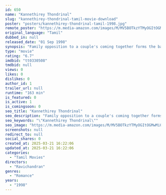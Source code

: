 ```yaml
---
id: 650
name: "Kannethirey Thondrinal"
slug: "kannethirey-thondrinal-tamil-movie-download"
poster: "posters/kannethirey-thondrinal-tamil-1998.jpg"
remote_poster: "https://m.media-amazon.com/images/M/MV5BOTkzYTMyOGItOGMwMi00MjQwLWEzNDgtMTc3MWJjYTFjODkwXkEyXkFqcGdeQXVyMTEzNzg0Mjkx._V1_SX300.jpg"
original_language: "Tamil"
dubbed_in: null
released_date: "01 Sep 1998"
synopsis: "Family opposition to a couple's coming together forms the basis for this standard love story."
type: "movie"
rating: "6.7"
imdbid: "tt0330508"
tmdbid: null
views: 0
likes: 0
dislikes: 0
author_id: 1
trailer_url: null
runtime: "163 min"
is_featured: 0
is_active: 1
is_comingsoon: 0
seo_title: "Kannethirey Thondrinal"
seo_description: "Family opposition to a couple's coming together forms the basis for this standard love story."
seo_keywords: "\"Kannethirey Thondrinal\""
seo_image: "https://m.media-amazon.com/images/M/MV5BOTkzYTMyOGItOGMwMi00MjQwLWEzNDgtMTc3MWJjYTFjODkwXkEyXkFqcGdeQXVyMTEzNzg0Mjkx._V1_SX300.jpg"
screenshots: null
redirect_to: null
social_shares: 0
created_at: 2025-03-21 16:22:06
updated_at: 2025-03-21 16:22:06
categories:
  - "Tamil Movies"
directors:
  - "Ravichandran"
genres:
  - "Romance"
years:
  - "1998"
---
```

